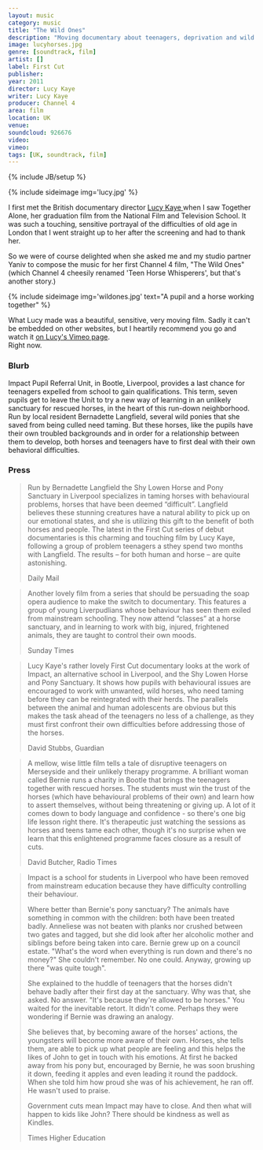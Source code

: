 ```yaml
---
layout: music
category: music
title: "The Wild Ones"
description: "Moving documentary about teenagers, deprivation and wild horses."
image: lucyhorses.jpg
genre: [soundtrack, film]
artist: []
label: First Cut
publisher: 
year: 2011
director: Lucy Kaye 
writer: Lucy Kaye 
producer: Channel 4
area: film
location: UK
venue: 
soundcloud: 926676
video: 
vimeo: 
tags: [UK, soundtrack, film]
---
```

{% include JB/setup %}

{% include sideimage img='lucy.jpg' %}

I first met the British documentary director <a href="https://vimeo.com/user10836861">Lucy Kaye </a>when I saw Together Alone, her graduation film from the National Film and Television School. It was such a touching, sensitive portrayal of the difficulties of old age in London that I went straight up to her after the screening and had to thank her.

So we were of course delighted when she asked me and my studio partner Yaniv to compose the music for her first Channel 4 film, "The Wild Ones" (which Channel 4 cheesily renamed 'Teen Horse Whisperers', but that's another story.)

{% include sideimage img='wildones.jpg' text="A pupil and a horse working together" %}

What Lucy made was a beautiful, sensitive, very moving film. Sadly it can't be embedded on other websites, but I heartily recommend you go and watch it <a href="https://vimeo.com/54937192">on Lucy's Vimeo page</a>.  
Right now.

<h3>Blurb</h3>
Impact Pupil Referral Unit, in Bootle, Liverpool, provides a last chance for teenagers expelled from school to gain qualifications. This term, seven pupils get to leave the Unit to try a new way of learning in an unlikely sanctuary for rescued horses, in the heart of this run-down neighborhood. Run by local resident Bernadette Langfield, several wild ponies that she saved from being culled need taming. But these horses, like the pupils have their own troubled backgrounds and in order for a relationship between them to develop, both horses and teenagers have to first deal with their own behavioral difficulties.

<h3>Press</h3>
<blockquote>
<p>Run by Bernadette Langfield the Shy Lowen Horse and Pony Sanctuary in Liverpool specializes in taming horses with behavioural problems, horses that have been deemed “difficult”. Langfield believes these stunning creatures have a natural ability to pick up on our emotional states, and she is utilizing this gift to the benefit of both horses and people. The latest in the First Cut series of debut documentaries is this charming and touching film by Lucy Kaye, following a group of problem teenagers a sthey spend two months with Langfield. The results – for both human and horse – are quite astonishing.</p>
<footer>Daily Mail</footer>
</blockquote>


<blockquote>
<p>Another lovely film from a series that should be persuading the soap opera audience to make the switch to documentary. This features a group of young Liverpudlians whose behaviour has seen them exiled from mainstream schooling. They now attend “classes” at a horse sanctuary, and in learning to work with big, injured, frightened animals, they are taught to control their own moods.</p>
<footer>Sunday Times</footer>
</blockquote>

<blockquote>
<p>Lucy Kaye's rather lovely First Cut documentary looks at the work of Impact, an alternative school in Liverpool, and the Shy Lowen Horse and Pony Sanctuary. It shows how pupils with behavioural issues are encouraged to work with unwanted, wild horses, who need taming before they can be reintegrated with their herds. The parallels between the animal and human adolescents are obvious but this makes the task ahead of the teenagers no less of a challenge, as they must first confront their own difficulties before addressing those of the horses.</p>
<footer>David Stubbs, Guardian</footer>
</blockquote>

<blockquote>
<p>A mellow, wise little film tells a tale of disruptive teenagers on Merseyside and their unlikely therapy programme. A brilliant woman called Bernie runs a charity in Bootle that brings the teenagers together with rescued horses. The students must win the trust of the horses (which have behavioural problems of their own) and learn how to assert themselves, without being threatening or giving up. A lot of it comes down to body language and confidence - so there's one big life lesson right there. It's therapeutic just watching the sessions as horses and teens tame each other, though it's no surprise when we learn that this enlightened programme faces closure as a result of cuts.</p>
<footer>David Butcher, Radio Times</footer>
</blockquote>

<blockquote>
 <p>Impact is a school for students in Liverpool who have been removed from mainstream education because they have difficulty controlling their behaviour. 

Where better than Bernie's pony sanctuary? The animals have something in common with the children: both have been treated badly. Anneliese was not beaten with planks nor crushed between two gates and tagged, but she did look after her alcoholic mother and siblings before being taken into care. Bernie grew up on a council estate. "What's the word when everything is run down and there's no money?" She couldn't remember. No one could. Anyway, growing up there "was quite tough".

She explained to the huddle of teenagers that the horses didn't behave badly after their first day at the sanctuary. Why was that, she asked. No answer. "It's because they're allowed to be horses." You waited for the inevitable retort. It didn't come. Perhaps they were wondering if Bernie was drawing an analogy.

She believes that, by becoming aware of the horses' actions, the youngsters will become more aware of their own. Horses, she tells them, are able to pick up what people are feeling and this helps the likes of John to get in touch with his emotions. At first he backed away from his pony but, encouraged by Bernie, he was soon brushing it down, feeding it apples and even leading it round the paddock. When she told him how proud she was of his achievement, he ran off. He wasn't used to praise.

Government cuts mean Impact may have to close. And then what will happen to kids like John? There should be kindness as well as Kindles.<p>
<footer>Times Higher Education</footer>
</blockquote>






